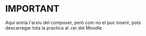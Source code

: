 # IMPORTANT
Aquí aniria l'arxiu del composer, però com no el puc inserir, pots descarregar tota la practica al .rar del Moodle.
